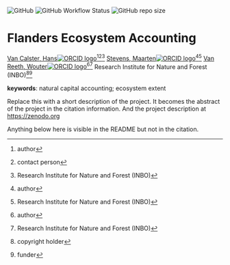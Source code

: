 <!-- badges: start -->
![GitHub](https://img.shields.io/github/license/inbo/flea-extent)
![GitHub Workflow Status](https://img.shields.io/github/workflow/status/inbo/flea-extent/check-project)
![GitHub repo size](https://img.shields.io/github/repo-size/inbo/flea-extent)
<!-- badges: end -->

# Flanders Ecosystem Accounting

[Van Calster, Hans![ORCID logo](https://info.orcid.org/wp-content/uploads/2019/11/orcid_16x16.png)](https://orcid.org/0000-0001-8595-8426)[^aut][^cre][^inbo.be]
[Stevens, Maarten![ORCID logo](https://info.orcid.org/wp-content/uploads/2019/11/orcid_16x16.png)](https://orcid.org/0000-0003-2251-2878)[^aut][^inbo.be]
[Van Reeth, Wouter![ORCID logo](https://info.orcid.org/wp-content/uploads/2019/11/orcid_16x16.png)](https://orcid.org/0000-0002-9117-3198)[^aut][^inbo.be]
Research Institute for Nature and Forest (INBO)[^cph][^fnd]

[^cph]: copyright holder
[^fnd]: funder
[^aut]: author
[^cre]: contact person
[^inbo.be]: Research Institute for Nature and Forest (INBO)

**keywords**: natural capital accounting; ecosystem extent

<!-- community: inbo -->

<!-- description: start -->
Replace this with a short description of the project.
It becomes the abstract of the project in the citation information.
And the project description at https://zenodo.org
<!-- description: end -->

Anything below here is visible in the README but not in the citation.
